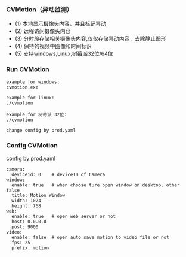 ### CVMotion（异动监测） 
 - (1) 本地显示摄像头内容，并且标记异动
 - (2) 远程访问摄像头内容
 - (3) 分时段存储相关摄像头内容,仅仅存储异动内容，去除静止图形
 - (4) 保持的视频中图像和时间标识
 - (5) 支持windows,Linux,树莓派32位/64位

### Run CVMotion 
```
example for windows:
cvmotion.exe 

example for linux:
./cvmotion 

example for 树莓派 32位:
./cvmotion 

change config by prod.yaml
```

### Config CVMotion

config by prod.yaml

```
camera:
  deviceid: 0    # deviceID of Camera
window:
  enable: true   # when choose ture open window on desktop. other false
  title: Motion Window
  width: 1024
  height: 768
web:
  enable: true   # open web server or not 
  host: 0.0.0.0
  post: 9000
video:
  enable: false  # open auto save motion to video file or not 
  fps: 25
  prefix: motion
```

